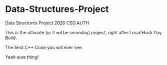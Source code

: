 # Data-Structures-Project
Data Structures Project 2020 CSD.AUTH

This is the ultimate (or it wil be someday) project, right after Local Hack Day Build.

The best C++ Code you will ever see.

Yeah sure thing!
